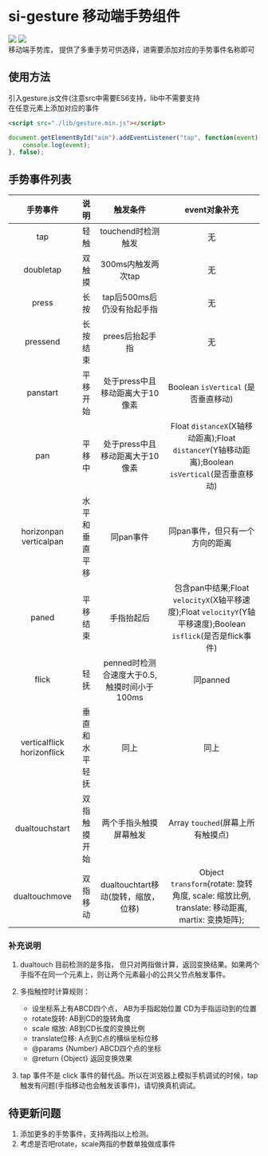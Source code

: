 si-gesture 移动端手势组件  
===  
![](https://travis-ci.org/T-phantom/si-gesture.svg?branch=master) ![](https://img.shields.io/badge/npm-v1.0.0-blue.svg)   
移动端手势库， 提供了多重手势可供选择，进需要添加对应的手势事件名称即可 
## 使用方法   
引入gesture.js文件(注意src中需要ES6支持，lib中不需要支持   
在任意元素上添加对应的事件  

```html
<script src="./lib/gesture.min.js"></script>
```  

```javascript  
document.getElementById("aim").addEventListener("tap", function(event) {
    console.log(event);
}, false);
```  
## 手势事件列表      

|手势事件|说明|触发条件|event对象补充|
|:---:|:---:|:-----:|:---:|        
|tap     |轻触|touchend时检测触发|无 |    
|doubletap|双触摸|300ms内触发两次tap|无|  
|press|长按|tap后500ms后仍没有抬起手指|无|  
|pressend|长按结束|prees后抬起手指|无|  
|panstart|平移开始|处于press中且移动距离大于10像素|Boolean `isVertical` (是否垂直移动)|  
|pan|平移中|处于press中且移动距离大于10像素|Float `distanceX`(X轴移动距离);Float `distanceY`(Y轴移动距离);Boolean `isVertical`(是否垂直移动)|  
|horizonpan verticalpan|水平和垂直平移|同pan事件|同pan事件，但只有一个方向的距离|  
|paned|平移结束|手指抬起后|包含pan中结果;Float `velocityX`(X轴平移速度);Float `velocityY`(Y轴平移速度);Boolean `isflick`(是否是flick事件)| 
|flick|轻抚|penned时检测合速度大于0.5,触摸时间小于100ms|同panned|
|verticalflick horizonflick|垂直和水平轻抚|同上|同上|  
|dualtouchstart|双指触摸开始|两个手指头触摸屏幕触发|Array `touched`(屏幕上所有触摸点)|  
|dualtouchmove|双指移动|dualtouchtart移动(旋转，缩放，位移)|Object `transform`{rotate: 旋转角度, scale: 缩放比例, translate: 移动距离, martix: 变换矩阵};|   


### 补充说明  
1. dualtouch 目前检测的是多指， 但只对两指做计算，返回变换结果。如果两个手指不在同一个元素上，则让两个元素最小的公共父节点触发事件。  
2. 多指触控时计算规则：
     * 设坐标系上有ABCD四个点， AB为手指起始位置  CD为手指运动到的位置
     * rotate旋转: AB到CD的旋转角度
     * scale 缩放: AB到CD长度的变换比例
     * translate位移: A点到C点的横纵坐标位移
     * @params {Number} ABCD四个点的坐标
     * @return {Object} 返回变换效果    

3. tap 事件不是 click 事件的替代品。所以在浏览器上模拟手机调试的时候，tap 触发有问题(手指移动也会触发该事件)，请切换真机调试。
       
## 待更新问题  
1. 添加更多的手势事件，支持两指以上检测。  
2. 考虑是否吧rotate，scale两指的参数单独做成事件  

 
   

